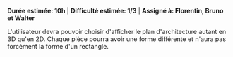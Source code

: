 **Durée estimée: 10h** | **Difficulté estimée: 1/3** | **Assigné à: Florentin, Bruno et Walter**

L'utilisateur devra pouvoir choisir d'afficher le plan d'architecture autant en 3D qu'en 2D. Chaque pièce pourra avoir une forme différente et n'aura pas forcément la forme d'un rectangle.
